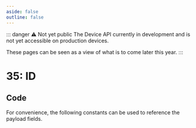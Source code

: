 ```yaml
---
aside: false
outline: false
---
```


<script setup>
import ProtocolBytes from '../../../components/ProtocolBytes.vue';
import SplitColumnView from '../../../components/SplitColumnView.vue';
import GenerateConsts from '../../../components/GenerateConsts.vue'
import PayloadTable from '../../../components/PayloadTable.vue'
import { data as protocolData } from '../../../yaml-data.data.ts'
</script>

::: danger ⚠️ Not yet public
The Device API currently in development and is not yet accessible on production devices.

These pages can be seen as a view of what is to come later this year.
:::

# 35: ID

<SplitColumnView>
<template #left>

Used to GET the various IDs of the device.

### Payload

<PayloadTable :messageId="35" headerText="" headerMarginTop="0px" :yaml-data="protocolData" />

</template>
<template #right>

### Example
If you wanted to GET the ID from a device, you would send a GET message with the ID field requested (length 0).

<ProtocolBytes
byteString="3 17 0 35 0 2 0 1 5 1 234 1 2 0 0 164 245"
:boldPositions="[3,12]"
:allowCollapse="false"
:yaml-data="protocolData"
/>

<!-- The device would then respond with a message of type 35, with the ID field filled in if known.

<ProtocolBytes
byteString="76 66 3 26 0 35 0 3 0 3 4 1 1 234 1 1 1 6 1 0 1 4 240 209 132 0 2 242"
:boldPositions="[3,20]"
:allowCollapse="false"
/>

TODO example with more ids...-->

</template>
</SplitColumnView>

## Code

For convenience, the following constants can be used to reference the payload fields.

<GenerateConsts :messageId="35" :yaml-data="protocolData"/>
